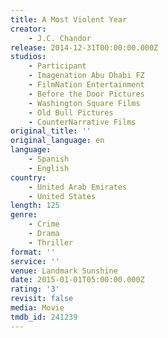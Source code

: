 ```yaml
---
title: A Most Violent Year
creator:
    - J.C. Chandor
release: 2014-12-31T00:00:00.000Z
studios:
    - Participant
    - Imagenation Abu Dhabi FZ
    - FilmNation Entertainment
    - Before the Door Pictures
    - Washington Square Films
    - Old Bull Pictures
    - CounterNarrative Films
original_title: ''
original_language: en
language:
    - Spanish
    - English
country:
    - United Arab Emirates
    - United States
length: 125
genre:
    - Crime
    - Drama
    - Thriller
format: ''
service: ''
venue: Landmark Sunshine
date: 2015-01-01T05:00:00.000Z
rating: '3'
revisit: false
media: Movie
tmdb_id: 241239
---
```



